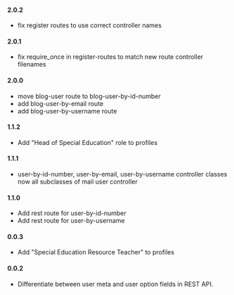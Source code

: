 #### 2.0.2
* fix register routes to use correct controller names

#### 2.0.1
* fix require_once in register-routes to match new route controller filenames

#### 2.0.0
* move blog-user route to blog-user-by-id-number
* add blog-user-by-email route
* add blog-user-by-username route

#### 1.1.2
* Add "Head of Special Education" role to profiles

#### 1.1.1
* user-by-id-number, user-by-email, user-by-username controller classes now all subclasses of mail user controller

#### 1.1.0
* Add rest route for user-by-id-number
* Add rest route for user-by-username

#### 0.0.3
* Add "Special Education Resource Teacher" to profiles

#### 0.0.2
* Differentiate between user meta and user option fields in REST API.
